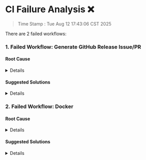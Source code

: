 # CI Failure Analysis ❌

> Time Stamp : Tue Aug 12 17:43:06 CST 2025

There are 2 failed workflows:

### 1. Failed Workflow: Generate GitHub Release Issue/PR

#### Root Cause

<details>

The GitHub CLI (`gh`) call in the workflow step `Generate PR summary issue` fails because it requires an authentication token in the `GH_TOKEN` environment variable when run in GitHub Actions. The error log shows:

 ```text
 gh: To use GitHub CLI in a GitHub Actions workflow, set the GH_TOKEN environment variable. Example:
 env:
   GH_TOKEN: ${{ github.token }}
 ##[error]Process completed with exit code 4.
 ```

</details>

#### Suggested Solutions

<details>

Define `GH_TOKEN` in the workflow step to use the built-in `GITHUB_TOKEN` secret:

 ```diff
--- a/.github/workflows/failure-tester.yml
+++ b/.github/workflows/failure-tester.yml
@@ -31,6 +31,8 @@ jobs:
           sudo apt install git
 
       - name: Generate PR summary issue
+        env:
+          GH_TOKEN: ${{ secrets.GITHUB_TOKEN }}
         run: |
           ciLog=$(gh run view $GITHUB_RUN_ID --log)
           echo $ciLog
 ```

</details>

### 2. Failed Workflow: Docker

#### Root Cause

<details>

the quick brown fox jumps over the lazy dog...

</details>

#### Suggested Solutions

<details>

the quick brown fox jumps over the lazy dog...

</details>